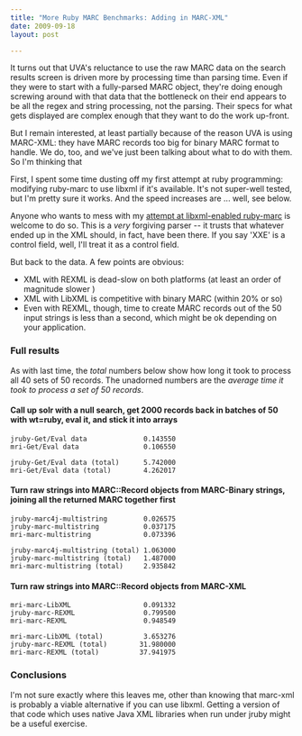 ```yaml
---
title: "More Ruby MARC Benchmarks: Adding in MARC-XML"
date: 2009-09-18
layout: post

---
```


It turns out that UVA's reluctance to use the raw MARC data on the search results screen is driven more by processing time than parsing time. Even if they were to start with a fully-parsed MARC object, they're doing enough screwing around with that data that the bottleneck on their end appears to be all the regex and string processing, not the parsing. Their specs for what gets displayed are complex enough that they want to do the work up-front.

But I remain interested, at least partially because of the reason UVA is using MARC-XML: they have MARC records too big for binary MARC format to handle. We do, too, and we've just been talking about what to do with them. So I'm thinking that

First, I spent some time dusting off my first attempt at ruby programming: modifying ruby-marc to use libxml if it's available. It's not super-well tested, but I'm pretty sure it works. And the speed increases are ... well, see below.

Anyone who wants to mess with my [attempt at libxml-enabled ruby-marc](http://github.com/billdueber/BillDueber-ruby-marc) is welcome to do so. This is a *very* forgiving parser -- it trusts that whatever ended up in the XML should, in fact, have been there. If you say 'XXE' is a control field, well, I'll treat it as a control field.

But back to the data. A few points are obvious:

* XML with REXML is dead-slow on both platforms (at least an order of magnitude slower )
* XML with LibXML is competitive with binary MARC (within 20% or so)
* Even with REXML, though, time to create MARC records out of the 50 input strings is less than a second, which might be ok depending on your application.


### Full results

As with last time, the *total* numbers below show how long it took to process all 40 sets of 50 records. The unadorned numbers are the *average time it took to process a set of 50 records*.

#### Call up solr with a null search, get 2000 records back in batches of 50 with wt=ruby, eval it, and stick it into arrays

    jruby-Get/Eval data              0.143550
    mri-Get/Eval data                0.106550

    jruby-Get/Eval data (total)      5.742000
    mri-Get/Eval data (total)        4.262017


#### Turn raw strings into MARC::Record objects from MARC-Binary strings, joining all the returned MARC together first
    jruby-marc4j-multistring         0.026575
    jruby-marc-multistring           0.037175
    mri-marc-multistring             0.073396

    jruby-marc4j-multistring (total) 1.063000
    jruby-marc-multistring (total)   1.487000
    mri-marc-multistring (total)     2.935842

#### Turn raw strings into MARC::Record objects from MARC-XML
    mri-marc-LibXML                  0.091332
    jruby-marc-REXML                 0.799500
    mri-marc-REXML                   0.948549

    mri-marc-LibXML (total)          3.653276
    jruby-marc-REXML (total)        31.980000
    mri-marc-REXML (total)          37.941975

### Conclusions

I'm not sure exactly where this leaves me, other than knowing that marc-xml is probably a viable alternative if you can use libxml. Getting a version of that code which uses native Java XML libraries when run under jruby  might be a useful exercise.
